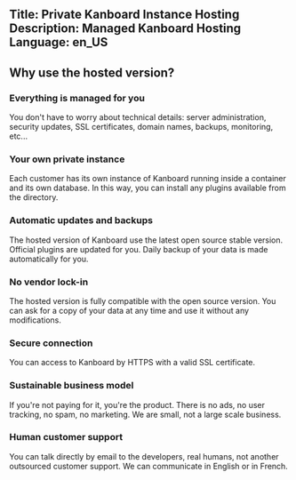 Title: Private Kanboard Instance Hosting
Description: Managed Kanboard Hosting
Language: en_US
---

Why use the hosted version?
---------------------------

### Everything is managed for you

You don't have to worry about technical details: server administration, security updates, SSL certificates, domain names, backups, monitoring, etc...

### Your own private instance

Each customer has its own instance of Kanboard running inside a container and its own database.
In this way, you can install any plugins available from the directory.

### Automatic updates and backups

The hosted version of Kanboard use the latest open source stable version.
Official plugins are updated for you.
Daily backup of your data is made automatically for you.

### No vendor lock-in

The hosted version is fully compatible with the open source version. 
You can ask for a copy of your data at any time and use it without any modifications.

### Secure connection

You can access to Kanboard by HTTPS with a valid SSL certificate.

### Sustainable business model

If you're not paying for it, you're the product.
There is no ads, no user tracking, no spam, no marketing.
We are small, not a large scale business.

### Human customer support

You can talk directly by email to the developers, real humans, not another outsourced customer support.
We can communicate in English or in French.

